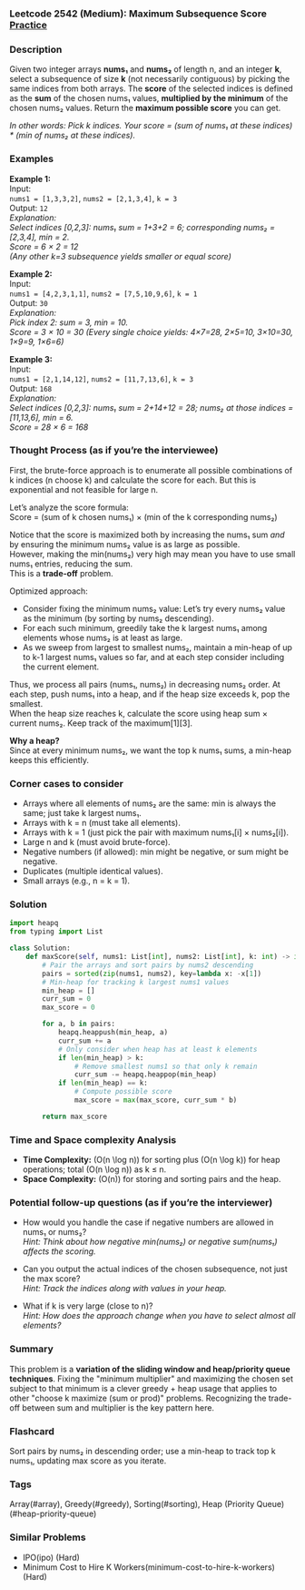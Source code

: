### Leetcode 2542 (Medium): Maximum Subsequence Score [Practice](https://leetcode.com/problems/maximum-subsequence-score)

### Description  
Given two integer arrays **nums₁** and **nums₂** of length n, and an integer **k**, select a subsequence of size **k** (not necessarily contiguous) by picking the same indices from both arrays. The **score** of the selected indices is defined as the **sum** of the chosen nums₁ values, **multiplied by the minimum** of the chosen nums₂ values. Return the **maximum possible score** you can get.

*In other words: Pick k indices. Your score = (sum of nums₁ at these indices) \* (min of nums₂ at these indices).*

### Examples  

**Example 1:**  
Input:  
`nums1 = [1,3,3,2]`, `nums2 = [2,1,3,4]`, `k = 3`  
Output: `12`  
*Explanation:  
Select indices [0,2,3]: nums₁ sum = 1+3+2 = 6; corresponding nums₂ = [2,3,4], min = 2.  
Score = 6 × 2 = 12  
(Any other k=3 subsequence yields smaller or equal score)*

**Example 2:**  
Input:  
`nums1 = [4,2,3,1,1]`, `nums2 = [7,5,10,9,6]`, `k = 1`  
Output: `30`  
*Explanation:  
Pick index 2: sum = 3, min = 10.  
Score = 3 × 10 = 30
(Every single choice yields: 4×7=28, 2×5=10, 3×10=30, 1×9=9, 1×6=6)*

**Example 3:**  
Input:  
`nums1 = [2,1,14,12]`, `nums2 = [11,7,13,6]`, `k = 3`  
Output: `168`  
*Explanation:  
Select indices [0,2,3]: nums₁ sum = 2+14+12 = 28; nums₂ at those indices = [11,13,6], min = 6.  
Score = 28 × 6 = 168*

### Thought Process (as if you’re the interviewee)  

First, the brute-force approach is to enumerate all possible combinations of k indices (n choose k) and calculate the score for each. But this is exponential and not feasible for large n.

Let’s analyze the score formula:  
Score = (sum of k chosen nums₁) × (min of the k corresponding nums₂)  

Notice that the score is maximized both by increasing the nums₁ sum *and* by ensuring the minimum nums₂ value is as large as possible.  
However, making the min(nums₂) very high may mean you have to use small nums₁ entries, reducing the sum.  
This is a **trade-off** problem.

Optimized approach:  
- Consider fixing the minimum nums₂ value: Let’s try every nums₂ value as the minimum (by sorting by nums₂ descending).
- For each such minimum, greedily take the k largest nums₁ among elements whose nums₂ is at least as large.
- As we sweep from largest to smallest nums₂, maintain a min-heap of up to k-1 largest nums₁ values so far, and at each step consider including the current element.

Thus, we process all pairs (nums₁, nums₂) in decreasing nums₂ order. At each step, push nums₁ into a heap, and if the heap size exceeds k, pop the smallest.  
When the heap size reaches k, calculate the score using heap sum × current nums₂. Keep track of the maximum[1][3].

**Why a heap?**  
Since at every minimum nums₂, we want the top k nums₁ sums, a min-heap keeps this efficiently.

### Corner cases to consider  
- Arrays where all elements of nums₂ are the same: min is always the same; just take k largest nums₁.
- Arrays with k = n (must take all elements).
- Arrays with k = 1 (just pick the pair with maximum nums₁[i] × nums₂[i]).
- Large n and k (must avoid brute-force).
- Negative numbers (if allowed): min might be negative, or sum might be negative.
- Duplicates (multiple identical values).
- Small arrays (e.g., n = k = 1).

### Solution

```python
import heapq
from typing import List

class Solution:
    def maxScore(self, nums1: List[int], nums2: List[int], k: int) -> int:
        # Pair the arrays and sort pairs by nums2 descending
        pairs = sorted(zip(nums1, nums2), key=lambda x: -x[1])
        # Min-heap for tracking k largest nums1 values
        min_heap = []
        curr_sum = 0
        max_score = 0

        for a, b in pairs:
            heapq.heappush(min_heap, a)
            curr_sum += a
            # Only consider when heap has at least k elements
            if len(min_heap) > k:
                # Remove smallest nums1 so that only k remain
                curr_sum -= heapq.heappop(min_heap)
            if len(min_heap) == k:
                # Compute possible score
                max_score = max(max_score, curr_sum * b)

        return max_score
```

### Time and Space complexity Analysis  

- **Time Complexity:** \(O(n \log n)\) for sorting plus \(O(n \log k)\) for heap operations; total \(O(n \log n)\) as k ≤ n.
- **Space Complexity:** \(O(n)\) for storing and sorting pairs and the heap.

### Potential follow-up questions (as if you’re the interviewer)  

- How would you handle the case if negative numbers are allowed in nums₁ or nums₂?  
  *Hint: Think about how negative min(nums₂) or negative sum(nums₁) affects the scoring.*

- Can you output the actual indices of the chosen subsequence, not just the max score?  
  *Hint: Track the indices along with values in your heap.*

- What if k is very large (close to n)?  
  *Hint: How does the approach change when you have to select almost all elements?*

### Summary
This problem is a **variation of the sliding window and heap/priority queue techniques**. Fixing the "minimum multiplier" and maximizing the chosen set subject to that minimum is a clever greedy + heap usage that applies to other "choose k maximize (sum or prod)" problems. Recognizing the trade-off between sum and multiplier is the key pattern here.


### Flashcard
Sort pairs by nums₂ in descending order; use a min-heap to track top k nums₁, updating max score as you iterate.

### Tags
Array(#array), Greedy(#greedy), Sorting(#sorting), Heap (Priority Queue)(#heap-priority-queue)

### Similar Problems
- IPO(ipo) (Hard)
- Minimum Cost to Hire K Workers(minimum-cost-to-hire-k-workers) (Hard)